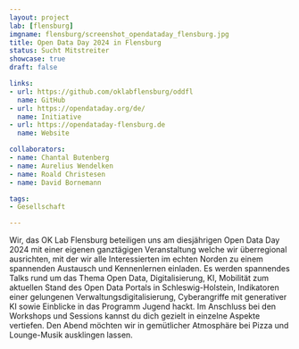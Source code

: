 ```yaml
---
layout: project
lab: [flensburg]
imgname: flensburg/screenshot_opendataday_flensburg.jpg
title: Open Data Day 2024 in Flensburg
status: Sucht Mitstreiter
showcase: true
draft: false

links:
- url: https://github.com/oklabflensburg/oddfl
  name: GitHub
- url: https://opendataday.org/de/
  name: Initiative
- url: https://opendataday-flensburg.de
  name: Website

collaborators:
- name: Chantal Butenberg
- name: Aurelius Wendelken
- name: Roald Christesen
- name: David Bornemann

tags:
- Gesellschaft

---
```


Wir, das OK Lab Flensburg beteiligen uns am diesjährigen Open Data Day 2024 mit einer eigenen ganztägigen Veranstaltung welche wir überregional ausrichten, mit der wir alle Interessierten im echten Norden zu einem spannenden Austausch und Kennenlernen einladen. Es werden spannendes Talks rund um das Thema Open Data, Digitalisierung, KI, Mobilität zum aktuellen Stand des Open Data Portals in Schleswig-Holstein, Indikatoren einer gelungenen Verwaltungsdigitalisierung, Cyberangriffe mit generativer KI sowie Einblicke in das Programm Jugend hackt. Im Anschluss bei den Workshops und Sessions kannst du dich gezielt in einzelne Aspekte vertiefen. Den Abend möchten wir in gemütlicher Atmosphäre bei Pizza und Lounge-Musik ausklingen lassen.
